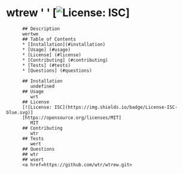 # wtrew '     ' [![License: ISC](https://img.shields.io/badge/License-ISC-blue.svg)] 
         
          ## Description
          wertwe
          ## Table of Contents
          * [Installation](#installation)
          * [Usage] (#usage)
          * [License] (#license)
          * [Contributing] (#contributing)
          * [Tests] (#tests)
          * [Questions] (#questions)
          
          ## Installation
             undefined
          ## Usage
             wrt
          ## License
          [![License: ISC](https://img.shields.io/badge/License-ISC-blue.svg)]
          [https://opensource.org/licenses/MIT]
             MIT
          ## Contributing
             wtr
          ## Tests
             wert
          ## Questions   
          ## wtr
          ## wsert
          <a href=https://github.com/wtr/wtrew.git>
         

